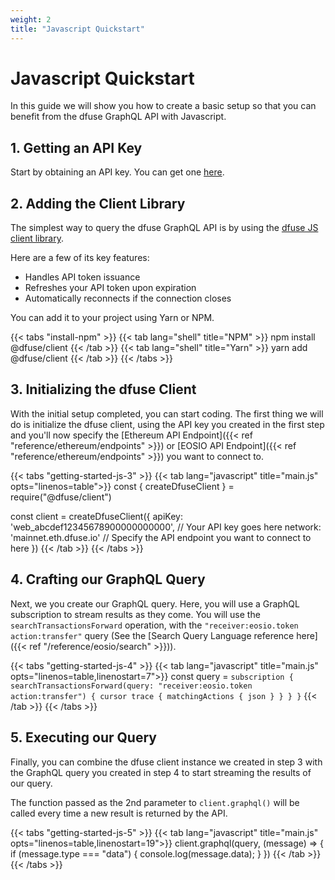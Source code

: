 ```yaml
---
weight: 2
title: "Javascript Quickstart"
---
```


# Javascript Quickstart

In this guide we will show you how to create a basic setup so that you can benefit from the dfuse GraphQL API with Javascript.

## 1. Getting an API Key

Start by obtaining an API key. You can get one [here](https://app.dfuse.io).

## 2. Adding the Client Library

The simplest way to query the dfuse GraphQL API is by using the [dfuse JS client library](https://github.com/dfuse-io/client-js).

Here are a few of its key features:

* Handles API token issuance
* Refreshes your API token upon expiration
* Automatically reconnects if the connection closes

You can add it to your project using Yarn or NPM.

{{< tabs "install-npm" >}}
{{< tab lang="shell" title="NPM" >}}
npm install @dfuse/client
{{< /tab >}}
{{< tab lang="shell" title="Yarn" >}}
yarn add @dfuse/client
{{< /tab >}}
{{< /tabs >}}

## 3. Initializing the dfuse Client

With the initial setup completed, you can start coding. The first thing we will do is initialize the dfuse client, using the API key you created in the first step and you'll now specify the [Ethereum API Endpoint]({{< ref "reference/ethereum/endpoints" >}}) or [EOSIO API Endpoint]({{< ref "reference/ethereum/endpoints" >}}) you want to connect to.

{{< tabs "getting-started-js-3" >}}
{{< tab lang="javascript" title="main.js" opts="linenos=table">}}
const { createDfuseClient } = require("@dfuse/client")

const client = createDfuseClient({
  apiKey: 'web_abcdef12345678900000000000', // Your API key goes here
  network: 'mainnet.eth.dfuse.io' // Specify the API endpoint you want to connect to here
})
{{< /tab >}}
{{< /tabs >}}

## 4. Crafting our GraphQL Query

Next, we you create our GraphQL query. Here, you will use a GraphQL subscription to stream results as they come. You will use the `searchTransactionsForward` operation, with the `"receiver:eosio.token action:transfer"` query (See the [Search Query Language reference here]({{< ref "/reference/eosio/search" >}})).

{{< tabs "getting-started-js-4" >}}
{{< tab lang="javascript" title="main.js" opts="linenos=table,linenostart=7">}}
const query = `
  subscription {
    searchTransactionsForward(query: "receiver:eosio.token action:transfer") {
      cursor
      trace {
        matchingActions {
          json
        }
      }
    }
  }
`
{{< /tab >}}
{{< /tabs >}}

## 5. Executing our Query

Finally, you can combine the dfuse client instance we created in step 3 with the GraphQL query you created in step 4 to start streaming the results of our query.

The function passed as the 2nd parameter to `client.graphql()` will be called every time a new result is returned by the API.

{{< tabs "getting-started-js-5" >}}
{{< tab lang="javascript" title="main.js" opts="linenos=table,linenostart=19">}}
client.graphql(query, (message) => {
  if (message.type === "data") {
    console.log(message.data);
  }
})
{{< /tab >}}
{{< /tabs >}}

<!-- Hiding these links for now, because they are all specific to EOSIO -->
<!-- ## Useful Links

- GitHub: [@dfuse/client](https://github.com/dfuse-io/client-js) -->
<!-- - Docs: [dfuse Search query language](#dfuse-query-language) -->
<!-- - On mainnet: [GraphiQL](https://mainnet.eos.dfuse.io/graphiql/) A graphic graphql editor and API documentation browser. -->
<!-- - GitHub: [Stream action rates example](https://github.com/dfuse-io/example-stream-action-rates) This example demonstrates how to use the dfuse GraphQL APIs in a React application to livestream the average rates from the top actions. A live demo is available [here](http://labs.dfuse.io/livesearch-example/) -->
